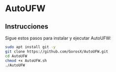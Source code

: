 # AutoUFW

## Instrucciones

Sigue estos pasos para instalar y ejecutar AutoUFW:

```bash
sudo apt install git -y
git clone https://github.com/GorosX/AutoUFW.git
cd AutoUFW
chmod +x AutoUFW.sh
./AutoUFW
